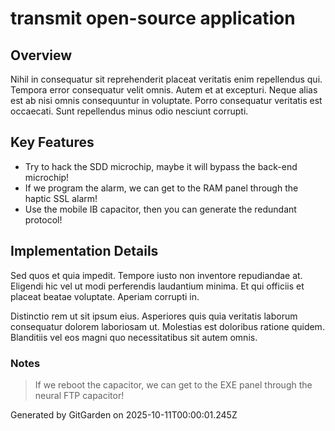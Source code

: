 # transmit open-source application

## Overview
Nihil in consequatur sit reprehenderit placeat veritatis enim repellendus qui. Tempora error consequatur velit omnis. Autem et at excepturi. Neque alias est ab nisi omnis consequuntur in voluptate. Porro consequatur veritatis est occaecati. Sunt repellendus minus odio nesciunt corrupti.

## Key Features
- Try to hack the SDD microchip, maybe it will bypass the back-end microchip!
- If we program the alarm, we can get to the RAM panel through the haptic SSL alarm!
- Use the mobile IB capacitor, then you can generate the redundant protocol!

## Implementation Details
Sed quos et quia impedit. Tempore iusto non inventore repudiandae at. Eligendi hic vel ut modi perferendis laudantium minima. Et qui officiis et placeat beatae voluptate. Aperiam corrupti in.
 Distinctio rem ut sit ipsum eius. Asperiores quis quia veritatis laborum consequatur dolorem laboriosam ut. Molestias est doloribus ratione quidem. Blanditiis vel eos magni quo necessitatibus sit autem omnis.

### Notes
> If we reboot the capacitor, we can get to the EXE panel through the neural FTP capacitor!

Generated by GitGarden on 2025-10-11T00:00:01.245Z
